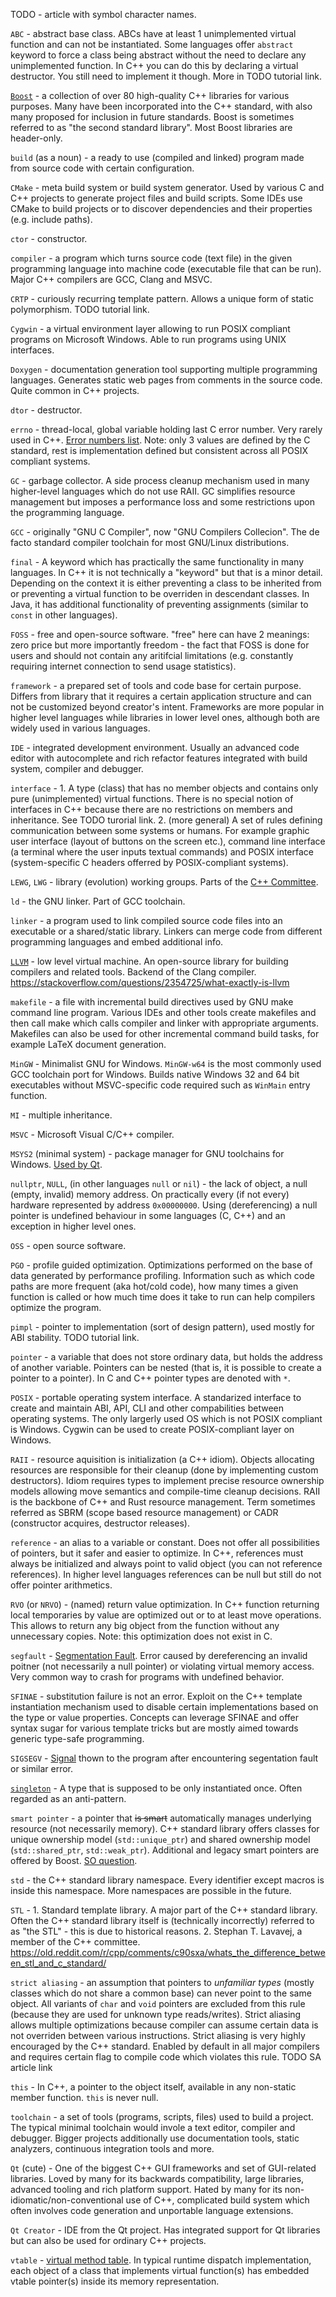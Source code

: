 <!--
.. title: glossary
.. slug: glossary
.. description: a list of terms common in the C and C++ community
.. author: Xeverous
-->

TODO - article with symbol character names.

`ABC` - abstract base class. ABCs have at least 1 unimplemented virtual function and can not be instantiated. Some languages offer `abstract` keyword to force a class being abstract without the need to declare any unimplemented function. In C++ you can do this by declaring a virtual destructor. You still need to implement it though. More in TODO tutorial link.

[`Boost`](https://en.wikipedia.org/wiki/Boost_(C%2B%2B_libraries)) - a collection of over 80 high-quality C++ libraries for various purposes. Many have been incorporated into the C++ standard, with also many proposed for inclusion in future standards. Boost is sometimes referred to as "the second standard library". Most Boost libraries are header-only.

`build` (as a noun) - a ready to use (compiled and linked) program made from source code with certain configuration.

`CMake` - meta build system or build system generator. Used by various C and C++ projects to generate project files and build scripts. Some IDEs use CMake to build projects or to discover dependencies and their properties (e.g. include paths).

`ctor` - constructor.

`compiler` - a program which turns source code (text file) in the given programming language into machine code (executable file that can be run). Major C++ compilers are GCC, Clang and MSVC.

`CRTP` - curiously recurring template pattern. Allows a unique form of static polymorphism. TODO tutorial link.

`Cygwin` - a virtual environment layer allowing to run POSIX compliant programs on Microsoft Windows. Able to run programs using UNIX interfaces.

`Doxygen` - documentation generation tool supporting multiple programming languages. Generates static web pages from comments in the source code. Quite common in C++ projects.

`dtor` - destructor.

`errno` - thread-local, global variable holding last C error number. Very rarely used in C++. [Error numbers list](http://www.virtsync.com/c-error-codes-include-errno). Note: only 3 values are defined by the C standard, rest is implementation defined but consistent across all POSIX compliant systems.

`GC` - garbage collector. A side process cleanup mechanism used in many higher-level languages which do not use RAII. GC simplifies resource management but imposes a performance loss and some restrictions upon the programming language.

`GCC` - originally "GNU C Compiler", now "GNU Compilers Collecion". The de facto standard compiler toolchain for most GNU/Linux distributions.

`final` - A keyword which has practically the same functionality in many languages. In C++ it is not technically a "keyword" but that is a minor detail. Depending on the context it is either preventing a class to be inherited from or preventing a virtual function to be overriden in descendant classes. In Java, it has additional functionality of preventing assignments (similar to `const` in other languages).

`FOSS` - free and open-source software. "free" here can have 2 meanings: zero price but more importantly freedom - the fact that FOSS is done for users and should not contain any aritifcial limitations (e.g. constantly requiring internet connection to send usage statistics).

`framework` - a prepared set of tools and code base for certain purpose. Differs from library that it requires a certain application structure and can not be customized beyond creator's intent. Frameworks are more popular in higher level languages while libraries in lower level ones, although both are widely used in various languages.

`IDE` - integrated development environment. Usually an advanced code editor with autocomplete and rich refactor features integrated with build system, compiler and debugger.

`interface` - 1. A type (class) that has no member objects and contains only pure (unimplemented) virtual functions. There is no special notion of interfaces in C++ because there are no restrictions on members and inheritance. See TODO turorial link. 2. (more general) A set of rules defining communication between some systems or humans. For example graphic user interface (layout of buttons on the screen etc.), command line interface (a terminal where the user inputs textual commands) and POSIX interface (system-specific C headers offerred by POSIX-compliant systems).

`LEWG`, `LWG` - library (evolution) working groups. Parts of the [C++ Committee](https://isocpp.org/std/the-committee).

`ld` - the GNU linker. Part of GCC toolchain.

`linker` - a program used to link compiled source code files into an executable or a shared/static library. Linkers can merge code from different programming languages and embed additional info.

[`LLVM`](https://en.wikipedia.org/wiki/LLVM) - low level virtual machine. An open-source library for building compilers and related tools. Backend of the Clang compiler. https://stackoverflow.com/questions/2354725/what-exactly-is-llvm

`makefile` - a file with incremental build directives used by GNU make command line program. Various IDEs and other tools create makefiles and then call make which calls compiler and linker with appropriate arguments. Makefiles can also be used for other incremental command build tasks, for example LaTeX document generation.

`MinGW` - Minimalist GNU for Windows. `MinGW-w64` is the most commonly used GCC toolchain port for Windows. Builds native Windows 32 and 64 bit executables without MSVC-specific code required such as `WinMain` entry function.

`MI` - multiple inheritance.

`MSVC` - Microsoft Visual C/C++ compiler.

`MSYS2` (minimal system) - package manager for GNU toolchains for Windows. [Used by Qt](https://wiki.qt.io/MSYS2).

`nullptr`, `NULL`, (in other languages `null` or `nil`) - the lack of object, a null (empty, invalid) memory address. On practically every (if not every) hardware represented by address `0x00000000`. Using (dereferencing) a null pointer is undefined behaviour in some languages (C, C++) and an exception in higher level ones.

`OSS` - open source software.

`PGO` - profile guided optimization. Optimizations performed on the base of data generated by performance profiling. Information such as which code paths are more frequent (aka hot/cold code), how many times a given function is called or how much time does it take to run can help compilers optimize the program.

`pimpl` - pointer to implementation (sort of design pattern), used mostly for ABI stability. TODO tutorial link.

`pointer` - a variable that does not store ordinary data, but holds the address of another variable. Pointers can be nested (that is, it is possible to create a pointer to a pointer). In C and C++ pointer types are denoted with `*`.

`POSIX` - portable operating system interface. A standarized interface to create and maintain ABI, API, CLI and other compabilities between operating systems. The only largerly used OS which is not POSIX compliant is Windows. Cygwin can be used to create POSIX-compliant layer on Windows.

`RAII` - resource aquisition is initialization (a C++ idiom). Objects allocating resources are responsible for their cleanup (done by implementing custom destructors). Idiom requires types to implement precise resource ownership models allowing move semantics and compile-time cleanup decisions. RAII is the backbone of C++ and Rust resource management. Term sometimes referred as SBRM (scope based resource management) or CADR (constructor acquires, destructor releases).

`reference` - an alias to a variable or constant. Does not offer all possibilities of pointers, but it safer and easier to optimize. In C++, references must always be initialized and always point to valid object (you can not reference references). In higher level languages references can be null but still do not offer pointer arithmetics.

`RVO` (or `NRVO`) - (named) return value optimization. In C++ function returning local temporaries by value are optimized out or to at least move operations. This allows to return any big object from the function without any unnecessary copies. Note: this optimization does not exist in C.

`segfault` - [Segmentation Fault]((https://en.wikipedia.org/wiki/Segmentation_fault)). Error caused by dereferencing an invalid poitner (not necessarily a null pointer) or violating virtual memory access. Very common way to crash for programs with undefined behavior.

`SFINAE` - substitution failure is not an error. Exploit on the C++ template instantiation mechanism used to disable certain implementations based on the type or value properties. Concepts can leverage SFINAE and offer syntax sugar for various template tricks but are mostly aimed towards generic type-safe programming.

`SIGSEGV` - [Signal](https://en.wikipedia.org/wiki/Signal_(IPC)) thown to the program after encountering segentation fault or similar error.

[`singleton`](https://en.wikipedia.org/wiki/Singleton_pattern) - A type that is supposed to be only instantiated once. Often regarded as an anti-pattern.

`smart pointer` - a pointer that <del>is smart</del> automatically manages underlying resource (not necessarily memory). C++ standard library offers classes for unique ownership model (`std::unique_ptr`) and shared ownership model (`std::shared_ptr`, `std::weak_ptr`). Additional and legacy smart pointers are offered by Boost. [SO question](https://stackoverflow.com/questions/106508/what-is-a-smart-pointer-and-when-should-i-use-one).

`std` - the C++ standard library namespace. Every identifier except macros is inside this namespace. More namespaces are possible in the future.

`STL` - 1. Standard template library. A major part of the C++ standard library. Often the C++ standard library itself is (technically incorrectly) referred to as "the STL" - this is due to historical reasons. 2. Stephan T. Lavavej, a member of the C++ committee. https://old.reddit.com/r/cpp/comments/c90sxa/whats_the_difference_between_stl_and_c_standard/

`strict aliasing` - an assumption that pointers to *unfamiliar types* (mostly classes which do not share a common base) can never point to the same object. All variants of `char` and `void` pointers are excluded from this rule (because they are used for unknown type reads/writes). Strict aliasing allows multiple optimizations because compiler can assume certain data is not overriden between various instructions. Strict aliasing is very highly encouraged by the C++ standard. Enabled by default in all major compilers and requires certain flag to compile code which violates this rule. TODO SA article link

`this` - In C++, a pointer to the object itself, available in any non-static member function. `this` is never null.

`toolchain` - a set of tools (programs, scripts, files) used to build a project. The typical minimal toolchain would invole a text editor, compiler and debugger. Bigger projects additionally use documentation tools, static analyzers, continuous integration tools and more.

`Qt` (cute) - One of the biggest C++ GUI frameworks and set of GUI-related libraries. Loved by many for its backwards compatibility, large libraries, advanced tooling and rich platform support. Hated by many for its non-idiomatic/non-conventional use of C++, complicated build system which often involves code generation and unportable language extensions.

`Qt Creator` - IDE from the Qt project. Has integrated support for Qt libraries but can also be used for ordinary C++ projects.

`vtable` - [virtual method table](https://en.wikipedia.org/wiki/Virtual_method_table). In typical runtime dispatch implementation, each object of a class that implements virtual function(s) has embedded vtable pointer(s) inside its memory representation.
